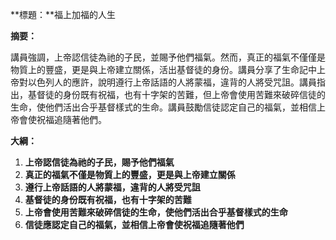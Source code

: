**標題：**福上加福的人生

**摘要：**

講員強調，上帝認信徒為祂的子民，並賜予他們福氣。然而，真正的福氣不僅僅是物質上的豐盛，更是與上帝建立關係，活出基督徒的身份。講員分享了生命記中上帝對以色列人的應許，說明遵行上帝話語的人將蒙福，違背的人將受咒詛。講員指出，基督徒的身份既有祝福，也有十字架的苦難，但上帝會使用苦難來破碎信徒的生命，使他們活出合乎基督樣式的生命。講員鼓勵信徒認定自己的福氣，並相信上帝會使祝福追隨著他們。

**大綱：**

1. **上帝認信徒為祂的子民，賜予他們福氣**
2. **真正的福氣不僅是物質上的豐盛，更是與上帝建立關係**
3. **遵行上帝話語的人將蒙福，違背的人將受咒詛**
4. **基督徒的身份既有祝福，也有十字架的苦難**
5. **上帝會使用苦難來破碎信徒的生命，使他們活出合乎基督樣式的生命**
6. **信徒應認定自己的福氣，並相信上帝會使祝福追隨著他們**